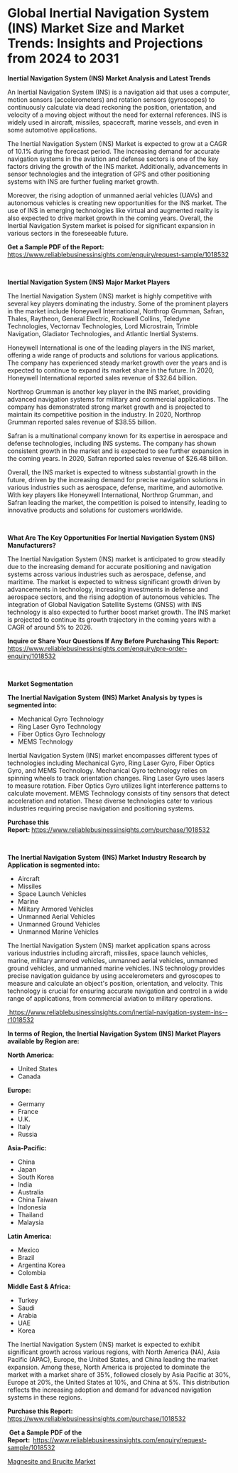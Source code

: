 <p><h1>Global Inertial Navigation System (INS) Market Size and Market Trends: Insights and Projections from 2024 to 2031</h1></p><p><strong>Inertial Navigation System (INS) Market Analysis and Latest Trends</strong></p>
<p><p>An Inertial Navigation System (INS) is a navigation aid that uses a computer, motion sensors (accelerometers) and rotation sensors (gyroscopes) to continuously calculate via dead reckoning the position, orientation, and velocity of a moving object without the need for external references. INS is widely used in aircraft, missiles, spacecraft, marine vessels, and even in some automotive applications.</p><p>The Inertial Navigation System (INS) Market is expected to grow at a CAGR of 10.1% during the forecast period. The increasing demand for accurate navigation systems in the aviation and defense sectors is one of the key factors driving the growth of the INS market. Additionally, advancements in sensor technologies and the integration of GPS and other positioning systems with INS are further fueling market growth.</p><p>Moreover, the rising adoption of unmanned aerial vehicles (UAVs) and autonomous vehicles is creating new opportunities for the INS market. The use of INS in emerging technologies like virtual and augmented reality is also expected to drive market growth in the coming years. Overall, the Inertial Navigation System market is poised for significant expansion in various sectors in the foreseeable future.</p></p>
<p><strong>Get a Sample PDF of the Report:&nbsp;</strong> <a href="https://www.reliablebusinessinsights.com/enquiry/request-sample/1018532">https://www.reliablebusinessinsights.com/enquiry/request-sample/1018532</a></p>
<p>&nbsp;</p>
<p><strong>Inertial Navigation System (INS) Major Market Players</strong></p>
<p><p>The Inertial Navigation System (INS) market is highly competitive with several key players dominating the industry. Some of the prominent players in the market include Honeywell International, Northrop Grumman, Safran, Thales, Raytheon, General Electric, Rockwell Collins, Teledyne Technologies, Vectornav Technologies, Lord Microstrain, Trimble Navigation, Gladiator Technologies, and Atlantic Inertial Systems.</p><p>Honeywell International is one of the leading players in the INS market, offering a wide range of products and solutions for various applications. The company has experienced steady market growth over the years and is expected to continue to expand its market share in the future. In 2020, Honeywell International reported sales revenue of $32.64 billion.</p><p>Northrop Grumman is another key player in the INS market, providing advanced navigation systems for military and commercial applications. The company has demonstrated strong market growth and is projected to maintain its competitive position in the industry. In 2020, Northrop Grumman reported sales revenue of $38.55 billion.</p><p>Safran is a multinational company known for its expertise in aerospace and defense technologies, including INS systems. The company has shown consistent growth in the market and is expected to see further expansion in the coming years. In 2020, Safran reported sales revenue of $26.48 billion.</p><p>Overall, the INS market is expected to witness substantial growth in the future, driven by the increasing demand for precise navigation solutions in various industries such as aerospace, defense, maritime, and automotive. With key players like Honeywell International, Northrop Grumman, and Safran leading the market, the competition is poised to intensify, leading to innovative products and solutions for customers worldwide.</p></p>
<p>&nbsp;</p>
<p><strong>What Are The Key Opportunities For Inertial Navigation System (INS) Manufacturers?</strong></p>
<p><p>The Inertial Navigation System (INS) market is anticipated to grow steadily due to the increasing demand for accurate positioning and navigation systems across various industries such as aerospace, defense, and maritime. The market is expected to witness significant growth driven by advancements in technology, increasing investments in defense and aerospace sectors, and the rising adoption of autonomous vehicles. The integration of Global Navigation Satellite Systems (GNSS) with INS technology is also expected to further boost market growth. The INS market is projected to continue its growth trajectory in the coming years with a CAGR of around 5% to 2026.</p></p>
<p><strong>Inquire or Share Your Questions If Any Before Purchasing This Report:</strong> <a href="https://www.reliablebusinessinsights.com/enquiry/pre-order-enquiry/1018532">https://www.reliablebusinessinsights.com/enquiry/pre-order-enquiry/1018532</a></p>
<p>&nbsp;</p>
<p><strong>Market Segmentation</strong></p>
<p><strong>The Inertial Navigation System (INS) Market Analysis by types is segmented into:</strong></p>
<p><ul><li>Mechanical Gyro Technology</li><li>Ring Laser Gyro Technology</li><li>Fiber Optics Gyro Technology</li><li>MEMS Technology</li></ul></p>
<p><p>Inertial Navigation System (INS) market encompasses different types of technologies including Mechanical Gyro, Ring Laser Gyro, Fiber Optics Gyro, and MEMS Technology. Mechanical Gyro technology relies on spinning wheels to track orientation changes. Ring Laser Gyro uses lasers to measure rotation. Fiber Optics Gyro utilizes light interference patterns to calculate movement. MEMS Technology consists of tiny sensors that detect acceleration and rotation. These diverse technologies cater to various industries requiring precise navigation and positioning systems.</p></p>
<p><strong>Purchase this Report:&nbsp;</strong><a href="https://www.reliablebusinessinsights.com/purchase/1018532">https://www.reliablebusinessinsights.com/purchase/1018532</a></p>
<p>&nbsp;</p>
<p><strong>The Inertial Navigation System (INS) Market Industry Research by Application is segmented into:</strong></p>
<p><ul><li>Aircraft</li><li>Missiles</li><li>Space Launch Vehicles</li><li>Marine</li><li>Military Armored Vehicles</li><li>Unmanned Aerial Vehicles</li><li>Unmanned Ground Vehicles</li><li>Unmanned Marine Vehicles</li></ul></p>
<p><p>The Inertial Navigation System (INS) market application spans across various industries including aircraft, missiles, space launch vehicles, marine, military armored vehicles, unmanned aerial vehicles, unmanned ground vehicles, and unmanned marine vehicles. INS technology provides precise navigation guidance by using accelerometers and gyroscopes to measure and calculate an object's position, orientation, and velocity. This technology is crucial for ensuring accurate navigation and control in a wide range of applications, from commercial aviation to military operations.</p></p>
<p><a href="https://www.reliablebusinessinsights.com/inertial-navigation-system-ins--r1018532">&nbsp;https://www.reliablebusinessinsights.com/inertial-navigation-system-ins--r1018532</a></p>
<p><strong>In terms of Region, the Inertial Navigation System (INS) Market Players available by Region are:</strong></p>
<p>
    <p> <strong> North America: </strong>
        <ul>
            <li>United States</li>
            <li>Canada</li>
        </ul>
        </p> 
    <p> <strong> Europe: </strong>
        <ul>
            <li>Germany</li>
            <li>France</li>
            <li>U.K.</li>
            <li>Italy</li>
            <li>Russia</li>
        </ul>
        </p> 
    <p> <strong> Asia-Pacific: </strong>
        <ul>
            <li>China</li>
            <li>Japan</li>
            <li>South Korea</li>
            <li>India</li>
            <li>Australia</li>
            <li>China Taiwan</li>
            <li>Indonesia</li>
            <li>Thailand</li>
            <li>Malaysia</li>
        </ul>
        </p> 
    <p> <strong> Latin America: </strong>
        <ul>
            <li>Mexico</li>
            <li>Brazil</li>
            <li>Argentina Korea</li>
            <li>Colombia</li>
        </ul>
        </p> 
    <p> <strong> Middle East & Africa: </strong>
        <ul>
            <li>Turkey</li>
            <li>Saudi</li>
            <li>Arabia</li>
            <li>UAE</li>
            <li>Korea</li>
        </ul>
    </p>
    </p>
<p><p>The Inertial Navigation System (INS) market is expected to exhibit significant growth across various regions, with North America (NA), Asia Pacific (APAC), Europe, the United States, and China leading the market expansion. Among these, North America is projected to dominate the market with a market share of 35%, followed closely by Asia Pacific at 30%, Europe at 20%, the United States at 10%, and China at 5%. This distribution reflects the increasing adoption and demand for advanced navigation systems in these regions.</p></p>
<p><strong>Purchase this Report: </strong><a href="https://www.reliablebusinessinsights.com/purchase/1018532">https://www.reliablebusinessinsights.com/purchase/1018532</a></p>
<p>&nbsp;<strong>Get a Sample PDF of the Report:&nbsp;&nbsp;</strong><a href="https://www.reliablebusinessinsights.com/enquiry/request-sample/1018532">https://www.reliablebusinessinsights.com/enquiry/request-sample/1018532</a></p>
<p><strong></strong></p>
<p><p><a href="https://github.com/mabutironaldo/Market-Research-Report-List-4/blob/main/magnesite-and-brucite-market.md">Magnesite and Brucite Market</a></p></p>